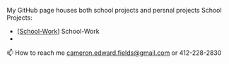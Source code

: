 My GitHub page houses both school projects and persnal projects
School Projects:
- [[School-Work](https://github.com/CameronFields/School-Work)] School-Work
- 
📫 How to reach me cameron.edward.fields@gmail.com or 412-228-2830

<!---
CameronFields/CameronFields is a ✨ special ✨ repository because its `README.md` (this file) appears on your GitHub profile.
You can click the Preview link to take a look at your changes.
--->
